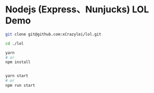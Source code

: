 # Nodejs (Express、Nunjucks) LOL Demo

```bash
git clone git@github.com:xCrazylei/lol.git

cd ./lol

yarn
# or
npm install


yarn start
# or
npm run start
```
